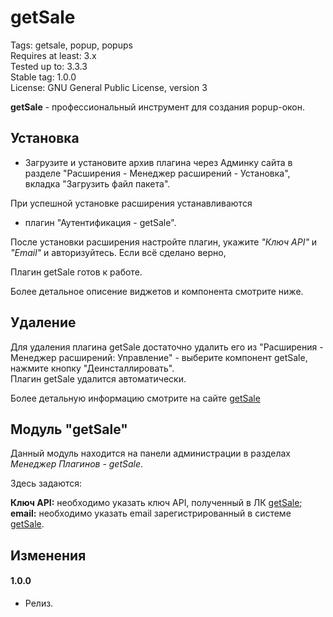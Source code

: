 # getSale

Tags: getsale, popup, popups  
Requires at least: 3.x  
Tested up to: 3.3.3  
Stable tag: 1.0.0  
License: GNU General Public License, version 3  

**getSale** - профессиональный инструмент для создания popup-окон.

## Установка

- Загрузите и установите архив плагина через Админку сайта в разделе "Расширения - Менеджер расширений - Установка",
вкладка "Загрузить файл пакета".

При успешной установке расширения устанавливаются

- плагин "Аутентификация - getSale".

После установки расширения настройте плагин, укажите *"Ключ API"* и *"Email"* и авторизуйтесь.
Если всё сделано верно, 

Плагин getSale готов к работе.

Более детальное описение виджетов и компонента смотрите ниже.


## Удаление

Для удаления плагина getSale достаточно удалить его из "Расширения - Менеджер расширений: Управление" - выберите компонент getSale, нажмите кнопку "Деинсталлировать".  
Плагин getSale удалится автоматически.

Более детальную информацию смотрите на сайте [getSale](http://getsale.io)

## Модуль "getSale"

Данный модуль находится на панели администрации в разделах *Менеджер Плагинов - getSale*.

Здесь задаются:

**Ключ API:** необходимо указать ключ API, полученный в ЛК [getSale](http://getsale.io);  
**email:** необходимо указать email зарегистрированный в системе [getSale](http://getsale.io).  

## Изменения
#### 1.0.0
* Релиз.
